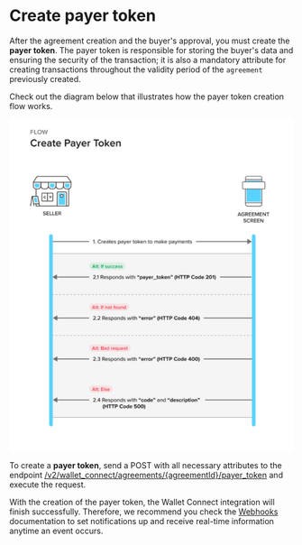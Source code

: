 # Create payer token

After the agreement creation and the buyer's approval, you must create the **payer token**. The payer token is responsible for storing the buyer's data and ensuring the security of the transaction; it is also a mandatory attribute for creating transactions throughout the validity period of the `agreement` previously created.

Check out the diagram below that illustrates how the payer token creation flow works.

![Create payer token](/images/wallet-connect/create-payer-token.en.png)


To create a **payer token**, send a POST with all necessary attributes to the endpoint [/v2/wallet_connect/agreements/{agreementId}/payer_token](/developers/en/reference/wallet_connect/_wallet_connect_agreements_agreement_id_payer_token/post) and execute the request.

With the creation of the payer token, the Wallet Connect integration will finish successfully. Therefore, we recommend you check the [Webhooks](/docs/wallet-connect/additional-content/notifications/webhooks) documentation to set notifications up and receive real-time information anytime an event occurs.

